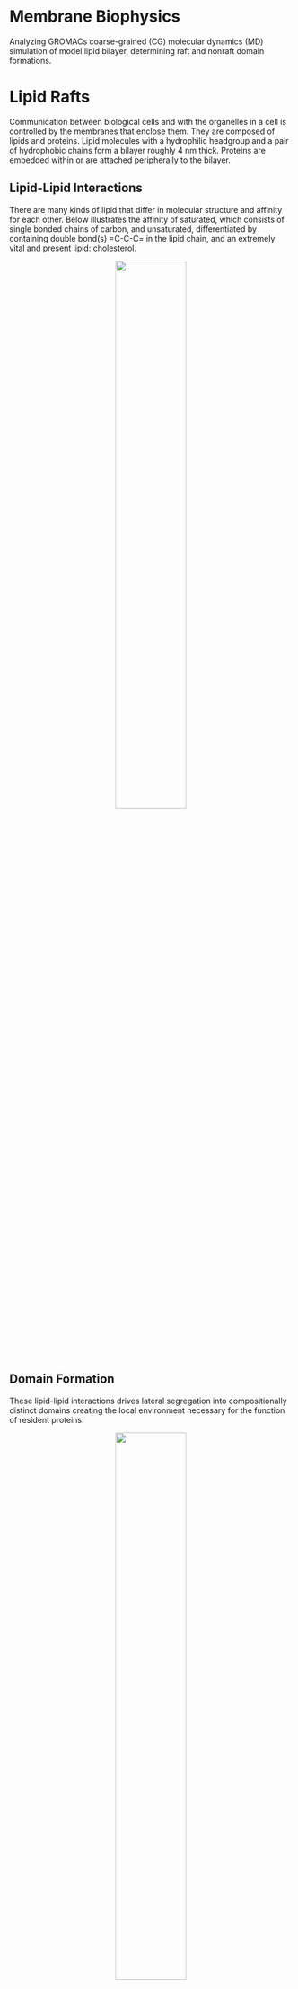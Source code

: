 # Membrane Biophysics
Analyzing GROMACs coarse-grained (CG) molecular dynamics (MD) simulation of model lipid bilayer, determining raft and nonraft domain formations. 

# Lipid Rafts
Communication between biological cells and with the organelles in a cell is controlled by the membranes that enclose them. They are composed of lipids and proteins. Lipid molecules with a hydrophilic headgroup and a pair of hydrophobic chains form a bilayer roughly 4 nm thick. Proteins are embedded within or are attached peripherally to the bilayer. 

## Lipid-Lipid Interactions

There are many kinds of lipid that differ in molecular structure and affinity for each other. Below illustrates the affinity of saturated, which consists of single bonded chains of carbon, and unsaturated, differentiated by containing double bond(s) =C-C-C= in the lipid chain, and an extremely vital and present lipid: cholesterol.

<p align="center">
  <img width="50%" src="https://github.com/kelleypa/Membrane-Biophysics/assets/107891103/8ebff236-7e70-49c2-a3db-0c0f39fcebee">
</p>

## Domain Formation

These lipid-lipid interactions drives lateral segregation into compositionally distinct domains creating the local environment necessary for the function of resident proteins. 
<p align="center">
  <img width="50%" src="https://github.com/kelleypa/Membrane-Biophysics/assets/107891103/f5f150d8-c8ca-4cfe-9035-dec9d378111d">
</p>

## Lipid Rafts
Lipid rafts are the most studied example. They are domains enriched in sphingolipids and cholesterol molecules tightly packed together that are envisaged as floating in a more loosely packed sea of surrounding lipid. When clustered together, the lipid raft concept posits, the signaling proteins within these nano-sized domains are triggered.

![](https://github.com/kelleypa/Membrane-Biophysics/blob/main/rafts_trimmed_enhanced_reduced.gif)



# Martini Course-Grained Simulation
We calculate the trajectories of the atoms on the lipid molecules in a bilayer according to Newton’s laws in MD simulations. To allow the study of larger systems over longer timescales, we employed the CG Martini force field [http://cgmartini.nl/].

![martinilipids](https://github.com/kelleypa/Membrane-Biophysics/assets/107891103/13d73afd-5c69-4210-a9b1-a16c3c92f686)


# Domain Determination Method
## Probability of Combinations wiht Repetition of 3 different Species of Lipids 
We make an assumption that half of all available lipids exist in each leaflet. As an example, let’s take a nonequal mixture of four lipid types denoted as A, B, and C with a number in each leaflet. Either A or B can be thought of a CHOL and SM that have affinity for each other and tend to form domains; C can be thought of a phospholipid. Thinking statistically as the sliding window is analogously to selecting possible colored marbles, the probability of all possible combinations without repetition is given by

![image](https://github.com/kelleypa/Membrane-Biophysics/assets/107891103/073fc234-1473-4ece-a38d-fd835e18f035)

![image](https://github.com/kelleypa/Membrane-Biophysics/assets/107891103/b79f142c-9c0e-4ef2-9fa8-12c088396484)

The required density threshold of CHOL and SM (A/B) - rich or phospholipid (C)- rich is found by having the hypergeometric probability of all combinations choose r possible lipids inside a sliding window be ≤ 25%. In other words, we selected a 1 in 4 chance of observing a random combination that meets the given threshold for r lipids found in a sliding window as our cut-off value to determine raft-like or nonraft- like domains. Anything that does not meet these two criteria is identified as ’mixed’. Below illustrates the raft-like (red) and nonraft-like (blue) designation.

! [image](https://github.com/kelleypa/Membrane-Biophysics/assets/107891103/2ea9730d-beb4-4bd6-9f9c-05a953d6ce28)

## Sliding Window
Windows for which the count of individual lipids exceeds the threshold for random mixing with >75% probability were designated PSM-rich/cholesterol-rich and PC- rich depending upon content.Below is an example of a window sliding by a grid length such that each grid box is tallied 9 times.

![DDanimation](https://github.com/kelleypa/Membrane-Biophysics/assets/107891103/8121407f-6c4a-41fb-ad1b-078fa39f89bb)

### Voting 
The majority tally of domain type (raft or nonraft) ultimately classifies the region.

![image](https://github.com/kelleypa/Membrane-Biophysics/assets/107891103/936ff4e1-3411-478d-9f5f-631a1978878a)

## Window Size 
Lipids were assigned to PSM-rich/cholesterol-rich (raft-like) domains according to the density of their lateral distribution within the plane of each leaflet. The assignment was made by a sliding window method in which a window ~ 2.4 x 2.4 nm (containing on average 11 lipids) in size was tracked ~ 0.8 nm (average separation between lipid molecules) in each direction. A window for which the count of individual lipids exceeds the threshold for random mixing with >75% probability was designated PSM-rich/cholesterol-rich. Windows that do not satisfy this criterion were deemed to be homogeneously mixed (non-raft). The domain type for each ~ 0.8 x 0.8 nm2 area was assigned and tallied 9 separate times by the sliding window, and ultimately classified by majority vote. The lipids inside the area were correspondingly categorized. 

![image](https://github.com/kelleypa/Membrane-Biophysics/assets/107891103/b9a04343-fdba-4e7c-92b9-2a1d94ff2053)


# CG Simulation of Effect of Monounsaturated (POPC) vs Polyunsaturated (PDPC) Lipids
### Domains @ 6 &mu s
Toward understanding the mechanism of action for DHA on lipid raft size relied on a controlled simulation study. This method allowed us to investigate the size of SM-rich/Chol-rich raft-like domains formed in response to DHA and to analyze the associated changes in composition and order of rafts and nonrafts.
The CG simulations began with homogenously mixed bilayers composed of SM/Chol/POPC and SM/Chol/PDPC in 1:1:1 mol ratio, and SM/Chol/POPC/PDPC in 1:1:0.5:0.5 mol ratio. The propensity for SM and Chol to segregate into lipid rafts was then observed over production runs of 6 μs. The figure below shows snapshots of the upper leaflet after 6 μs of simulation for all 3 compositions of membrane. Color-coded circles indicate the lateral location of SM (red), Chol (white), POPC (yellow), and PDPC (blue) molecules, and a color coding of areas indicates the regions identified as raft-like (red) and nonraft (blue), according to the local concentration of lipid. The snapshots illustrate that the formation and size of SM-rich/Chol-rich raft-like domains are enhanced by PDPC. In SM/Chol/POPC, most of the bilayer remains nonraft, and the domains that are SM-rich/Chol-rich are small and few. An increase in the size of SM-rich/Chol-rich domains accompanies the partial replacement of POPC by PDPC in SM/Chol/POPC/PDPC, and the total substitution of POPC with PDPC in SM/Chol/PDPC results in further increase in size.

![image](https://github.com/kelleypa/Membrane-Biophysics/assets/107891103/900b1030-e62d-4b50-b6c7-4acca96e2eb8)

Check out published results: https://www.sciencedirect.com/science/article/pii/S0022316624001743

